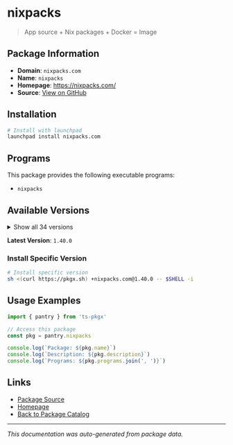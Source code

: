 # nixpacks

> App source + Nix packages + Docker = Image

## Package Information

- **Domain**: `nixpacks.com`
- **Name**: `nixpacks`
- **Homepage**: https://nixpacks.com/
- **Source**: [View on GitHub](https://github.com/pkgxdev/pantry/tree/main/projects/nixpacks.com/package.yml)

## Installation

```bash
# Install with launchpad
launchpad install nixpacks.com
```

## Programs

This package provides the following executable programs:

- `nixpacks`

## Available Versions

<details>
<summary>Show all 34 versions</summary>

- `1.40.0`, `1.39.0`, `1.38.0`, `1.37.0`, `1.36.0`
- `1.35.0`, `1.34.1`, `1.34.0`, `1.33.0`, `1.32.0`
- `1.31.0`, `1.30.0`, `1.29.1`, `1.29.0`, `1.28.1`
- `1.28.0`, `1.27.1`, `1.27.0`, `1.26.1`, `1.26.0`
- `1.25.0`, `1.24.6`, `1.24.5`, `1.24.4`, `1.24.3`
- `1.24.2`, `1.24.1`, `1.24.0`, `1.23.0`, `1.22.0`
- `1.21.3`, `1.21.2`, `1.21.1`, `1.21.0`

</details>

**Latest Version**: `1.40.0`

### Install Specific Version

```bash
# Install specific version
sh <(curl https://pkgx.sh) +nixpacks.com@1.40.0 -- $SHELL -i
```

## Usage Examples

```typescript
import { pantry } from 'ts-pkgx'

// Access this package
const pkg = pantry.nixpacks

console.log(`Package: ${pkg.name}`)
console.log(`Description: ${pkg.description}`)
console.log(`Programs: ${pkg.programs.join(', ')}`)
```

## Links

- [Package Source](https://github.com/pkgxdev/pantry/tree/main/projects/nixpacks.com/package.yml)
- [Homepage](https://nixpacks.com/)
- [Back to Package Catalog](../../package-catalog.md)

---

*This documentation was auto-generated from package data.*
